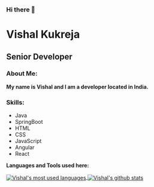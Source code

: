 ### Hi there 👋

# Vishal Kukreja
## Senior Developer
### About Me:
**My name is Vishal and I am a developer located in India.**

### Skills:

* Java
* SpringBoot
* HTML
* CSS
* JavaScript
* Angular
* React

**Languages and Tools used here:**  

<a href="https://github.com/vishalkukreja">
  <img align="center" src="https://github-readme-stats.vercel.app/api/top-langs/?username=vishalkukreja&theme=dark&count_private=true&layout=compact" alt="Vishal's most used languages" />
</a>
<a href="https://github.com/vishalkukreja">
 <img align="center" src="https://github-readme-stats.vercel.app/api?username=vishalkukreja&show_icons=true&theme=dark&line_height=27&include_all_commits=true&count_private=true" alt="Vishal's github stats"/>
</a>
